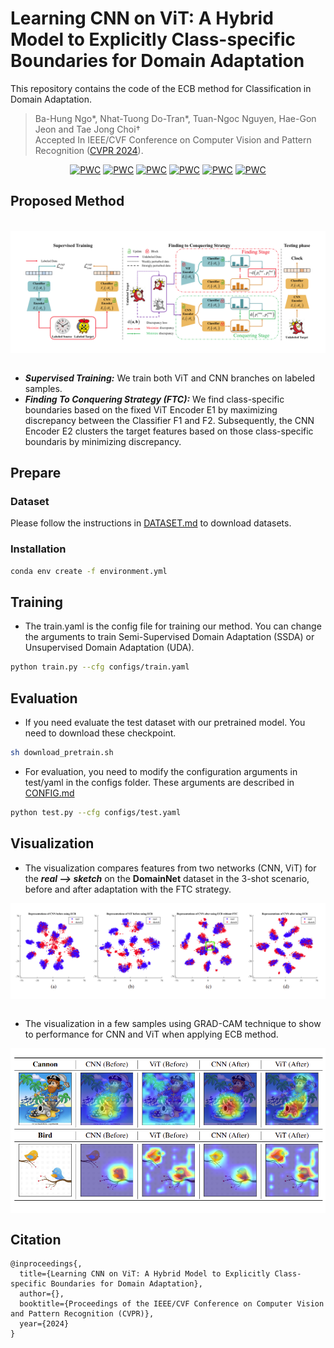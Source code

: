 # Learning CNN on ViT: A Hybrid Model to Explicitly Class-specific Boundaries for Domain Adaptation
This repository contains the code of the ECB method for Classification in Domain Adaptation.

> Ba-Hung Ngo*, Nhat-Tuong Do-Tran*, Tuan-Ngoc Nguyen, Hae-Gon Jeon and Tae Jong Choi† 
<br>Accepted In IEEE/CVF Conference on Computer Vision and Pattern Recognition (<a href="https://cvpr.thecvf.com/Conferences/2024/">CVPR 2024</a>).

<div align="center">

[![PWC](https://img.shields.io/badge/PDF-blue)](https://openaccess.thecvf.com/content/CVPR2024/papers/Ngo_Learning_CNN_on_ViT_A_Hybrid_Model_to_Explicitly_Class-specific_CVPR_2024_paper.pdf)
[![PWC](https://img.shields.io/badge/Supp-7DCBFF)](https://openaccess.thecvf.com/content/CVPR2024/supplemental/Ngo_Learning_CNN_on_CVPR_2024_supplemental.pdf)
[![PWC](https://img.shields.io/badge/ArXiv-b31b1b)](https://arxiv.org/abs/2403.18360)
[![PWC](https://img.shields.io/badge/Project%20Page-0047ab)](https://dotrannhattuong.github.io/ECB/website/)
[![PWC](https://img.shields.io/badge/Presentation-ff0000)](https://www.youtube.com/watch?v=ZYAhJLIkR_4)
[![PWC](https://img.shields.io/badge/Bibtex-CB8CEA)](#citation)

</div>

## Proposed Method 
<br/>
<figure id="method" style="background: #fff; padding:10px; margin:0px">
    <img src="./images/method_1.png" style=""/>
    
</figure>
<br/>

* <b><i>Supervised Training:</i></b> We train both ViT and CNN branches on labeled samples.
* <b><i>Finding To Conquering Strategy (FTC):</i></b> We find class-specific boundaries based on the fixed ViT Encoder E1 by maximizing discrepancy between the Classifier F1 and F2. Subsequently, the CNN Encoder E2 clusters the target features based on those class-specific boundaris by minimizing discrepancy.

## Prepare
### Dataset
Please follow the instructions in [DATASET.md](./dataset/DATASET.md) to download datasets.

### Installation
```bash
conda env create -f environment.yml
```

## Training
* The train.yaml is the config file for training our method. You can change the arguments to train Semi-Supervised Domain Adaptation (SSDA) or Unsupervised Domain Adaptation (UDA).
```bash
python train.py --cfg configs/train.yaml
```
## Evaluation
* If you need evaluate the test dataset with our pretrained model. You need to download these checkpoint.
```bash
sh download_pretrain.sh
```

* For evaluation, you need to modify the configuration arguments in test/yaml in the configs folder. These arguments are described in [CONFIG.md](./configs/CONFIG.md)
```bash
python test.py --cfg configs/test.yaml
```

## Visualization
* The visualization compares features from two networks (CNN, ViT) for the <b><i>real --> sketch</i></b>  on the <b>DomainNet</b> dataset in the 3-shot scenario, before and after adaptation with the FTC strategy.
<figure id="gradcam" style="background: #fff; margin:0px; text-align: center; padding:10px 0px">
    <img src="./images/tsne.png" />
</figure>
<br />

* The visualization in a few samples using GRAD-CAM technique to show to performance for CNN and ViT when applying ECB method.
<figure id="gradcam" style="background: #fff; margin:0px; text-align: center; padding:10px 0px">
    <img src="./images/grad_cam.png" />
</figure>

<a name="citation"></a>
## Citation
```
@inproceedings{,
  title={Learning CNN on ViT: A Hybrid Model to Explicitly Class-specific Boundaries for Domain Adaptation},
  author={},
  booktitle={Proceedings of the IEEE/CVF Conference on Computer Vision and Pattern Recognition (CVPR)},
  year={2024}
}
```